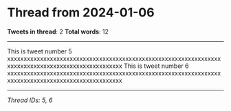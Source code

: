 # Thread from 2024-01-06

**Tweets in thread**: 2
**Total words**: 12

---

This is tweet number 5 xxxxxxxxxxxxxxxxxxxxxxxxxxxxxxxxxxxxxxxxxxxxxxxxxxxxxxxxxxxxxxxxxxxxxxxxxxxxxxxxxxxxxxxxxxxxxxxxxxxx This is tweet number 6 xxxxxxxxxxxxxxxxxxxxxxxxxxxxxxxxxxxxxxxxxxxxxxxxxxxxxxxxxxxxxxxxxxxxxxxxxxxxxxxxxxxxxxxxxxxxxxxxxxxx

---

*Thread IDs: 5, 6*
